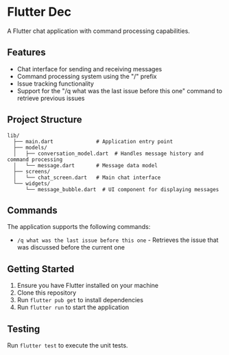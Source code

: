 # Flutter Dec

A Flutter chat application with command processing capabilities.

## Features

- Chat interface for sending and receiving messages
- Command processing system using the "/" prefix
- Issue tracking functionality
- Support for the "/q what was the last issue before this one" command to retrieve previous issues

## Project Structure

```
lib/
  ├── main.dart              # Application entry point
  ├── models/
  │   ├── conversation_model.dart  # Handles message history and command processing
  │   └── message.dart       # Message data model
  ├── screens/
  │   └── chat_screen.dart   # Main chat interface
  └── widgets/
      └── message_bubble.dart  # UI component for displaying messages
```

## Commands

The application supports the following commands:

- `/q what was the last issue before this one` - Retrieves the issue that was discussed before the current one

## Getting Started

1. Ensure you have Flutter installed on your machine
2. Clone this repository
3. Run `flutter pub get` to install dependencies
4. Run `flutter run` to start the application

## Testing

Run `flutter test` to execute the unit tests.
